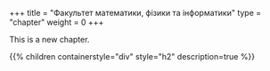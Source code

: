 +++
title = "Факультет математики, фізики та інформатики"
type = "chapter"
weight = 0
+++

This is a new chapter.

{{% children containerstyle="div" style="h2" description=true %}}